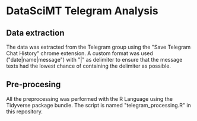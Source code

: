 # DataSciMT Telegram Analysis

## Data extraction

The data was extracted from the Telegram group using the "Save Telegram Chat History" chrome extension. A custom format was used ("date|name|message") with "|" as delimiter to ensure that the message texts had the lowest chance of containing the delimiter as possible.

## Pre-procesing

All the preprocessing was performed with the R Language using the Tidyverse package bundle. The script is named "telegram_processing.R" in this repository.
